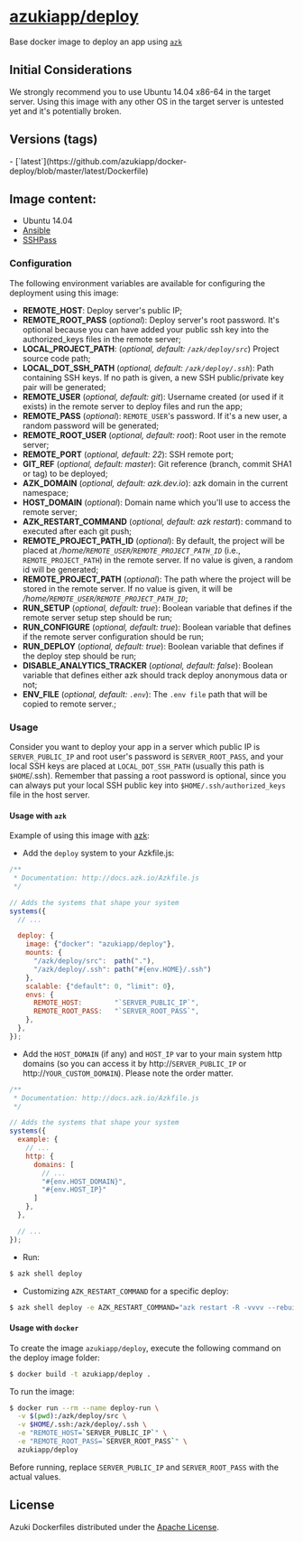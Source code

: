 [azukiapp/deploy](http://images.azk.io/#/deploy)
==================

Base docker image to deploy an app using [`azk`](http://azk.io)

Initial Considerations
---
We strongly recommend you to use Ubuntu 14.04 x86-64 in the target server.
Using this image with any other OS in the target server is untested yet and it's potentially broken.

Versions (tags)
---

<versions>
- [`latest`](https://github.com/azukiapp/docker-deploy/blob/master/latest/Dockerfile)
</versions>

Image content:
---

- Ubuntu 14.04
- [Ansible](http://www.ansible.com)
- [SSHPass](http://sourceforge.net/projects/sshpass/)

### Configuration
The following environment variables are available for configuring the deployment using this image:

- **REMOTE_HOST**: Deploy server's public IP;
- **REMOTE_ROOT_PASS** (*optional*): Deploy server's root password. It's optional because you can have added your public ssh key into the authorized_keys files in the remote server;
- **LOCAL_PROJECT_PATH**: (*optional, default: `/azk/deploy/src`*) Project source code path;
- **LOCAL_DOT_SSH_PATH** (*optional, default: `/azk/deploy/.ssh`*): Path containing SSH keys. If no path is given, a new SSH public/private key pair will be generated;
- **REMOTE_USER** (*optional, default: git*): Username created (or used if it exists) in the remote server to deploy files and run the app;
- **REMOTE_PASS** (*optional*): `REMOTE_USER`'s password. If it's a new user, a random password will be generated;
- **REMOTE_ROOT_USER** (*optional, default: root*): Root user in the remote server;
- **REMOTE_PORT** (*optional, default: 22*): SSH remote port;
- **GIT_REF** (*optional, default: master*): Git reference (branch, commit SHA1 or tag) to be deployed;
- **AZK_DOMAIN** (*optional, default: azk.dev.io*): azk domain in the current namespace;
- **HOST_DOMAIN** (*optional*): Domain name which you'll use to access the remote server;
- **AZK_RESTART_COMMAND** (*optional, default: azk restart*): command to executed after each git push;
- **REMOTE_PROJECT_PATH_ID** (*optional*): By default, the project will be placed at */home/`REMOTE_USER`/`REMOTE_PROJECT_PATH_ID`* (i.e., `REMOTE_PROJECT_PATH`) in the remote server. If no value is given, a random id will be generated;
- **REMOTE_PROJECT_PATH** (*optional*): The path where the project will be stored in the remote server. If no value is given, it will be */home/`REMOTE_USER`/`REMOTE_PROJECT_PATH_ID`*;
- **RUN_SETUP** (*optional, default: true*): Boolean variable that defines if the remote server setup step should be run;
- **RUN_CONFIGURE** (*optional, default: true*): Boolean variable that defines if the remote server configuration should be run;
- **RUN_DEPLOY** (*optional, default: true*): Boolean variable that defines if the deploy step should be run;
- **DISABLE_ANALYTICS_TRACKER** (*optional, default: false*): Boolean variable that defines either azk should track deploy anonymous data or not;
- **ENV_FILE** (*optional, default: `.env`*): The `.env file` path that will be copied to remote server.;

### Usage

Consider you want to deploy your app in a server which public IP is `SERVER_PUBLIC_IP` and root user's password is `SERVER_ROOT_PASS`, and your local SSH keys are placed at `LOCAL_DOT_SSH_PATH` (usually this path is `$HOME`/.ssh). Remember that passing a root password is optional, since you can always put your local SSH public key into `$HOME/.ssh/authorized_keys` file in the host server.

#### Usage with `azk`

Example of using this image with [azk](http://azk.io):

- Add the `deploy` system to your Azkfile.js:

```js
/**
 * Documentation: http://docs.azk.io/Azkfile.js
 */

// Adds the systems that shape your system
systems({
  // ...

  deploy: {
    image: {"docker": "azukiapp/deploy"},
    mounts: {
      "/azk/deploy/src":  path("."),
      "/azk/deploy/.ssh": path("#{env.HOME}/.ssh")
    },
    scalable: {"default": 0, "limit": 0},
    envs: {
      REMOTE_HOST:        "`SERVER_PUBLIC_IP`",
      REMOTE_ROOT_PASS:   "`SERVER_ROOT_PASS`",
    },
  },
});
```

- Add the `HOST_DOMAIN` (if any) and `HOST_IP` var to your main system http domains (so you can access it by http://`SERVER_PUBLIC_IP` or http://`YOUR_CUSTOM_DOMAIN`). Please note the order matter.

```js
/**
 * Documentation: http://docs.azk.io/Azkfile.js
 */

// Adds the systems that shape your system
systems({
  example: {
    // ...
    http: {
      domains: [
        // ...
        "#{env.HOST_DOMAIN}",
        "#{env.HOST_IP}"
      ]
    },
  },

  // ...
});
```

- Run:
```bash
$ azk shell deploy
```

- Customizing `AZK_RESTART_COMMAND` for a specific deploy:
```bash
$ azk shell deploy -e AZK_RESTART_COMMAND="azk restart -R -vvvv --rebuild"
```

#### Usage with `docker`

To create the image `azukiapp/deploy`, execute the following command on the deploy image folder:

```sh
$ docker build -t azukiapp/deploy .
```

To run the image:

```sh
$ docker run --rm --name deploy-run \
  -v $(pwd):/azk/deploy/src \
  -v $HOME/.ssh:/azk/deploy/.ssh \
  -e "REMOTE_HOST=`SERVER_PUBLIC_IP`" \
  -e "REMOTE_ROOT_PASS=`SERVER_ROOT_PASS`" \
  azukiapp/deploy
```

Before running, replace `SERVER_PUBLIC_IP` and `SERVER_ROOT_PASS` with the actual values.

## License

Azuki Dockerfiles distributed under the [Apache License](https://github.com/azukiapp/docker-deploy/blob/master/LICENSE).
